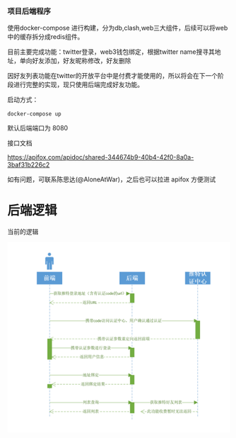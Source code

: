 ### 项目后端程序



使用docker-compose 进行构建，分为db,clash,web三大组件，后续可以将web中的缓存拆分成redis组件。



目前主要完成功能：twitter登录，web3钱包绑定，根据twitter name搜寻其地址，单向好友添加，好友昵称修改，好友删除

因好友列表功能在twitter的开放平台中是付费才能使用的，所以将会在下一个阶段进行完整的实现，现只使用后端完成好友功能。



启动方式：

```shell
docker-compose up
```

默认后端端口为 8080

接口文档

https://apifox.com/apidoc/shared-344674b9-40b4-42f0-8a0a-3baf31b226c2



如有问题，可联系陈思达(@AloneAtWar)，之后也可以拉进 apifox 方便测试 

# 后端逻辑

当前的逻辑

![image-20240122122424124](img/image-20240122122424124.png)

